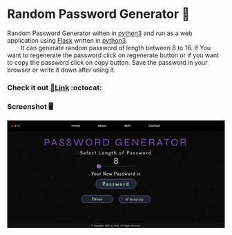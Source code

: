 # Random Password Generator 🔐

Random Password Generator witten in [python3] and run as a web application using [Flask] written in [python3].
<br>
&nbsp; &nbsp; &nbsp; &nbsp; It can generate random password of length between 8 to 16. If You want to regenerate the password click on regenerate button or if you want to copy the password click on copy button. Save the password in your browser or write it down after using it.

### **Check it out [🔗Link][website] :octocat:**

### Screenshot 🖥

![Screenshot](https://github.com/Drish-xD/Pass-gen/blob/main/static/Assets/Screenshot.png "Screenshot")

[python3]: https://www.python.org/
[Flask]: https://flask.palletsprojects.com/en/2.0.x/
[website]: https://drish-xd.herokuapp.com/
